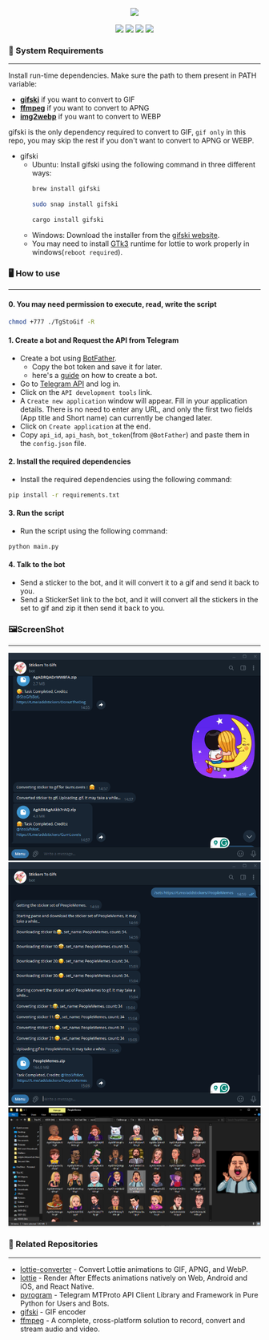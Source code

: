 <p align="center">
    <img src="./images/img_3.gif" width="256px">

</p>
<p align="center">
    <img src="https://img.shields.io/badge/Python-3.11-blue">
    <a href="//julym.com/"><img src="https://img.shields.io/badge/Site-julym.com-red"></a>
    <img src="https://img.shields.io/badge/version-1.0.0-yellow">
    <a href="//github.com/SwaggyMacro/TgStoGifBot"><img src="https://img.shields.io/badge/Repo-TgStoGifBot-green"></a>
</p>

### 📝 System Requirements
---
Install run-time dependencies. Make sure the path to them present in PATH variable:

- **[gifski](https://gif.ski)** if you want to convert to GIF
- **[ffmpeg](https://ffmpeg.org)** if you want to convert to APNG
- **[img2webp](https://developers.google.com/speed/webp/docs/img2webp)** if you want to convert to WEBP

gifski is the only dependency required to convert to GIF, `gif only` in this repo, you may skip the rest if you don't
want to convert to APNG or WEBP.

- gifski
    - Ubuntu: Install gifski using the following command in three different ways:
      ```bash
      brew install gifski
      ```
      ```bash
      sudo snap install gifski
      ```
      ```bash
      cargo install gifski
      ```
    - Windows: Download the installer from the [gifski website](https://gif.ski/).
    - You may need to install [GTk3](https://github.com/tschoonj/GTK-for-Windows-Runtime-Environment-Installer/releases)
      runtime for lottie to work properly in windows(`reboot required`).

### 🖥️ How to use
---

#### 0. You may need permission to execute, read, write the script

```bash
chmod +777 ./TgStoGif -R
```

#### 1. Create a bot and Request the API from Telegram
- Create a bot using [BotFather](https://t.me/BotFather).
    - Copy the bot token and save it for later.
    - here's a [guide](https://core.telegram.org/bots#6-botfather) on how to create a bot.
- Go to [Telegram API](https://my.telegram.org/auth) and log in.
- Click on the `API development tools` link.
- A `Create new application` window will appear. Fill in your application details. There is no need to enter any URL,
  and only the first two fields (App title and Short name) can currently be changed later.
- Click on `Create application` at the end.
- Copy `api_id`, `api_hash`, `bot_token`(from `@BotFather`) and paste them in the `config.json` file.

#### 2. Install the required dependencies

- Install the required dependencies using the following command:

```bash
pip install -r requirements.txt
```

#### 3. Run the script

- Run the script using the following command:
```bash
python main.py
```

#### 4. Talk to the bot
- Send a sticker to the bot, and it will convert it to a gif and send it back to you.
- Send a StickerSet link to the bot, and it will convert all the stickers in the set to gif and zip it then send it back to you.


### 🖼️ScreenShot
---
![Screenshot](./images/img.png)
![Screenshot](./images/img_1.png)
![Screenshot](./images/img_2.png)

### 🔗 Related Repositories
---
- [lottie-converter](https://github.com/ed-asriyan/lottie-converter) - Convert Lottie animations to GIF, APNG, and WebP.
- [lottie](https://gitlab.com/mattbas/python-lottie) - Render After Effects animations natively on Web, Android and iOS,
  and React Native.
- [pyrogram](https://github.com/pyrogram/pyrogram) - Telegram MTProto API Client Library and Framework in Pure Python
  for Users and Bots.
- [gifski](https://github.com/ImageOptim/gifski) - GIF encoder
- [ffmpeg](https://github.com/FFmpeg/FFmpeg) - A complete, cross-platform solution to record, convert and stream audio
  and video.